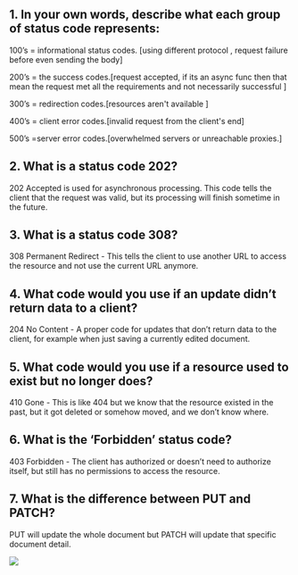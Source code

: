  ## 1. In your own words, describe what each group of status code represents:
100’s = informational status codes. [using different protocol , request failure before even sending the body]

200’s = the success codes.[request accepted, if its an async func then that mean the request met all the requirements and not necessarily successful ]

300’s = redirection codes.[resources aren't available ]

400’s = client error codes.[invalid request from the client's end]

500’s =server error codes.[overwhelmed servers or unreachable proxies.]

 ## 2. What is a status code 202?
202 Accepted is used for asynchronous processing. This code tells the client that the request was valid, but its processing will finish sometime in the future.

## 3. What is a status code 308?
308 Permanent Redirect - This tells the client to use another URL to access the resource and not use the current URL anymore.

 ## 4. What code would you use if an update didn’t return data to a client?
204 No Content - A proper code for updates that don’t return data to the client, for example when just saving a currently edited document.

## 5. What code would you use if a resource used to exist but no longer does?
410 Gone - This is like 404 but we know that the resource existed in the past, but it got deleted or somehow moved, and we don’t know where.

## 6. What is the ‘Forbidden’ status code?
403 Forbidden - The client has authorized or doesn’t need to authorize itself, but still has no permissions to access the resource.

## 7. What is the difference between PUT and PATCH?
PUT will update the whole document but PATCH will update that specific document detail.

![](https://giffiles.alphacoders.com/160/160950.gif)

